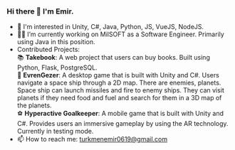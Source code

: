 ### Hi there 👋 I'm Emir.

- 🔭 I'm interested in Unity, C#, Java, Python, JS, VueJS, NodeJS.
- 👨‍💻 I’m currently working on MilSOFT as a Software Engineer. Primarily using Java in this position.
- Contributed Projects:   
  📚 **Takebook**: A web project that users can buy books. Built using Python, Flask, PostgreSQL.   
  🚀 **EvrenGezer**: A desktop game that is built with Unity and C#. Users navigate a space ship through a 2D map. There are enemies, planets. Space ship can launch missiles and fire to enemy ships. They can visit planets if they need food and fuel and search for them in a 3D map of the planets. <br>     :soccer:  **Hyperactive Goalkeeper**: A mobile game that is built with Unity and C#. Provides users an immersive gameplay by using the AR technology. Currently in testing mode.
- 📫 How to reach me: turkmenemir0619@gmail.com
